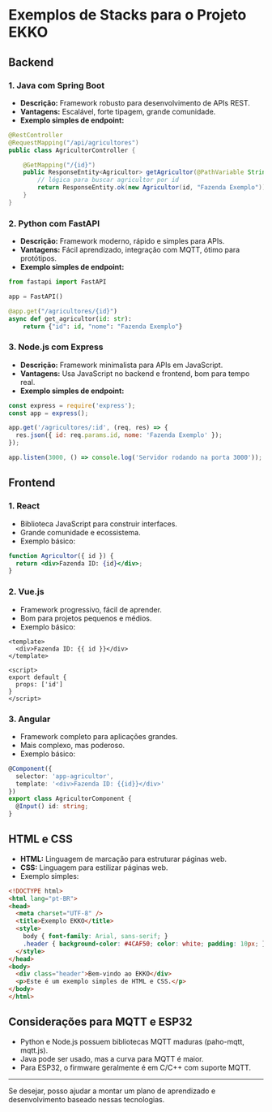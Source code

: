 # Exemplos de Stacks para o Projeto EKKO

## Backend

### 1. Java com Spring Boot
- **Descrição:** Framework robusto para desenvolvimento de APIs REST.
- **Vantagens:** Escalável, forte tipagem, grande comunidade.
- **Exemplo simples de endpoint:**

```java
@RestController
@RequestMapping("/api/agricultores")
public class AgricultorController {

    @GetMapping("/{id}")
    public ResponseEntity<Agricultor> getAgricultor(@PathVariable String id) {
        // lógica para buscar agricultor por id
        return ResponseEntity.ok(new Agricultor(id, "Fazenda Exemplo"));
    }
}
```

### 2. Python com FastAPI
- **Descrição:** Framework moderno, rápido e simples para APIs.
- **Vantagens:** Fácil aprendizado, integração com MQTT, ótimo para protótipos.
- **Exemplo simples de endpoint:**

```python
from fastapi import FastAPI

app = FastAPI()

@app.get("/agricultores/{id}")
async def get_agricultor(id: str):
    return {"id": id, "nome": "Fazenda Exemplo"}
```

### 3. Node.js com Express
- **Descrição:** Framework minimalista para APIs em JavaScript.
- **Vantagens:** Usa JavaScript no backend e frontend, bom para tempo real.
- **Exemplo simples de endpoint:**

```javascript
const express = require('express');
const app = express();

app.get('/agricultores/:id', (req, res) => {
  res.json({ id: req.params.id, nome: 'Fazenda Exemplo' });
});

app.listen(3000, () => console.log('Servidor rodando na porta 3000'));
```

## Frontend

### 1. React
- Biblioteca JavaScript para construir interfaces.
- Grande comunidade e ecossistema.
- Exemplo básico:

```jsx
function Agricultor({ id }) {
  return <div>Fazenda ID: {id}</div>;
}
```

### 2. Vue.js
- Framework progressivo, fácil de aprender.
- Bom para projetos pequenos e médios.
- Exemplo básico:

```vue
<template>
  <div>Fazenda ID: {{ id }}</div>
</template>

<script>
export default {
  props: ['id']
}
</script>
```

### 3. Angular
- Framework completo para aplicações grandes.
- Mais complexo, mas poderoso.
- Exemplo básico:

```typescript
@Component({
  selector: 'app-agricultor',
  template: '<div>Fazenda ID: {{id}}</div>'
})
export class AgricultorComponent {
  @Input() id: string;
}
```

## HTML e CSS

- **HTML:** Linguagem de marcação para estruturar páginas web.
- **CSS:** Linguagem para estilizar páginas web.
- Exemplo simples:

```html
<!DOCTYPE html>
<html lang="pt-BR">
<head>
  <meta charset="UTF-8" />
  <title>Exemplo EKKO</title>
  <style>
    body { font-family: Arial, sans-serif; }
    .header { background-color: #4CAF50; color: white; padding: 10px; }
  </style>
</head>
<body>
  <div class="header">Bem-vindo ao EKKO</div>
  <p>Este é um exemplo simples de HTML e CSS.</p>
</body>
</html>
```

## Considerações para MQTT e ESP32

- Python e Node.js possuem bibliotecas MQTT maduras (paho-mqtt, mqtt.js).
- Java pode ser usado, mas a curva para MQTT é maior.
- Para ESP32, o firmware geralmente é em C/C++ com suporte MQTT.

---

Se desejar, posso ajudar a montar um plano de aprendizado e desenvolvimento baseado nessas tecnologias.
